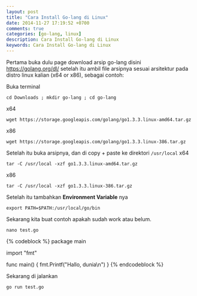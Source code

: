 ```yaml
---
layout: post
title: "Cara Install Go-lang di Linux"
date: 2014-11-27 17:19:52 +0700
comments: true
categories: [go-lang, linux]
description: Cara Install Go-lang di Linux
keywords: Cara Install Go-lang di Linux
---
```

Pertama buka dulu page download arsip go-lang disini https://golang.org/dl/ setelah itu ambil file arsipnya sesuai arsitektur pada distro linux kalian (x64 or x86), sebagai contoh:

Buka terminal
```
cd Downloads ; mkdir go-lang ; cd go-lang
```
<!--more-->
x64
```
wget https://storage.googleapis.com/golang/go1.3.3.linux-amd64.tar.gz
```
x86
```
wget https://storage.googleapis.com/golang/go1.3.3.linux-386.tar.gz
```
Setelah itu buka arsipnya, dan di copy + paste ke direktori `/usr/local`
x64
```
tar -C /usr/local -xzf go1.3.3.linux-amd64.tar.gz
```
x86
```
tar -C /usr/local -xzf go1.3.3.linux-386.tar.gz
```

Setelah itu tambahkan __Environment Variable__ nya

```
export PATH=$PATH:/usr/local/go/bin
```

Sekarang kita buat contoh apakah sudah work atau belum.

```
nano test.go
```

{% codeblock %}
package main

import "fmt"

func main() {
    fmt.Printf("Hallo, dunia\n")
}
{% endcodeblock %}

Sekarang di jalankan

```
go run test.go
```